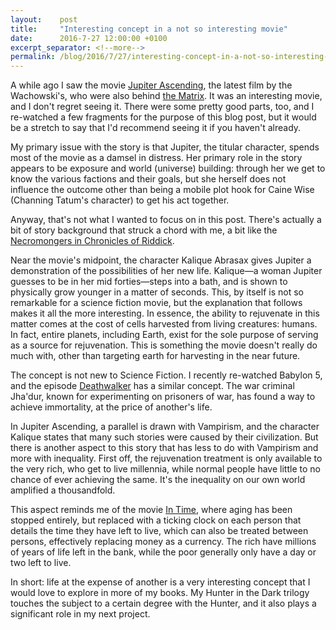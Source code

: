 ```yaml
---
layout:    post
title:     "Interesting concept in a not so interesting movie"
date:      2016-7-27 12:00:00 +0100
excerpt_separator: <!--more-->
permalink: /blog/2016/7/27/interesting-concept-in-a-not-so-interesting-movie.html
---
```


A while ago I saw the movie [Jupiter Ascending](http://www.imdb.com/title/tt1617661), the latest film by the Wachowski's, who were also behind [the Matrix](http://www.imdb.com/title/tt0133093/). It was an interesting movie, and I don't regret seeing it. There were some pretty good parts, too, and I re-watched a few fragments for the purpose of this blog post, but it would be a stretch to say that I'd recommend seeing it if you haven't already.

<!--more-->
My primary issue with the story is that Jupiter, the titular character, spends most of the movie as a damsel in distress. Her primary role in the story appears to be exposure and world (universe) building: through her we get to know the various factions and their goals, but she herself does not influence the outcome other than being a mobile plot hook for Caine Wise (Channing Tatum's character) to get his act together.

Anyway, that's not what I wanted to focus on in this post. There's actually a bit of story background that struck a chord with me, a bit like the [Necromongers in Chronicles of Riddick](/2014/5/6/unrealized-story-potential.html).

Near the movie's midpoint, the character Kalique Abrasax gives Jupiter a demonstration of the possibilities of her new life. Kalique&#x2014;a woman Jupiter guesses to be in her mid forties&#x2014;steps into a bath, and is shown to physically grow younger in a matter of seconds. This, by itself is not so remarkable for a science fiction movie, but the explanation that follows makes it all the more interesting. In essence, the ability to rejuvenate in this matter comes at the cost of cells harvested from living creatures: humans. In fact, entire planets, including Earth, exist for the sole purpose of serving as a source for rejuvenation. This is something the movie doesn't really do much with, other than targeting earth for harvesting in the near future.

The concept is not new to Science Fiction. I recently re-watched Babylon 5, and the episode [Deathwalker](https://en.wikipedia.org/wiki/Deathwalker) has a similar concept. The war criminal Jha'dur, known for experimenting on prisoners of war, has found a way to achieve immortality, at the price of another's life.

In Jupiter Ascending, a parallel is drawn with Vampirism, and the character Kalique states that many such stories were caused by their civilization. But there is another aspect to this story that has less to do with Vampirism and more with inequality. First off, the rejuvenation treatment is only available to the very rich, who get to live millennia, while normal people have little to no chance of ever achieving the same. It's the inequality on our own world amplified a thousandfold. 

This aspect reminds me of the movie [In Time](http://www.imdb.com/title/tt1637688), where aging has been stopped entirely, but replaced with a ticking clock on each person that details the time they have left to live, which can also be treated between persons, effectively replacing money as a currency. The rich have millions of years of life left in the bank, while the poor generally only have a day or two left to live.

In short: life at the expense of another is a very interesting concept that I would love to explore in more of my books. My Hunter in the Dark trilogy touches the subject to a certain degree with the Hunter, and it also plays a significant role in my next project.